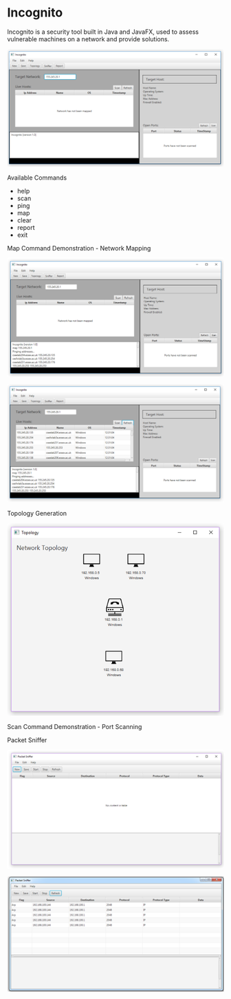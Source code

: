 # Incognito

Incognito is a security tool built in Java and JavaFX, used to assess vulnerable machines on a network and provide solutions.

![Alt text](/Images/Incognito.png?raw=true "Incognito")

Available Commands
- help
- scan
- ping
- map
- clear
- report
- exit



Map Command Demonstration - Network Mapping

![Alt text](/Images/MapDemo1.png?raw=true "Mapping The Network")

![Alt text](/Images/MapDemo2.png?raw=true "Populating Live Hosts")


Topology Generation

![Alt text](/Images/NetworkTopology.png?raw=true "Dynamically Generated Network Topology")


Scan Command Demonstration - Port Scanning



Packet Sniffer

![Alt text](/Images/PacketSniffer.png?raw=true)

![Alt text](/Images/PacketSnifferResults.png?raw=true "Packet Sniffer Demo")
